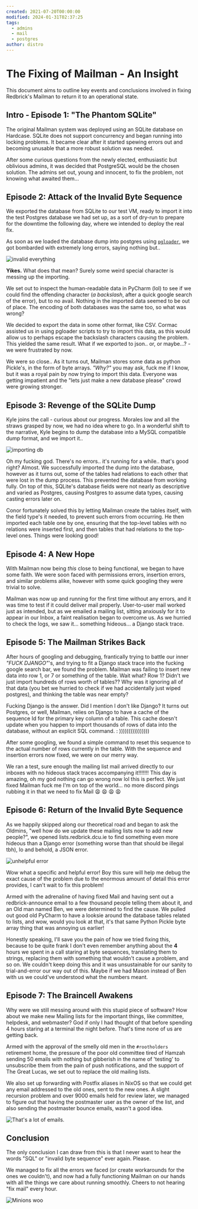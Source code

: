 ```yaml
---
created: 2021-07-20T00:00:00
modified: 2024-01-31T02:37:25
tags:
  - admins
  - mail
  - postgres
author: distro
---
```


# The Fixing of Mailman - An Insight

This document aims to outline key events and conclusions involved in fixing Redbrick's Mailman to return it to an operational state.

## Intro - Episode 1: "The Phantom SQLite"

The original Mailman system was deployed using an SQLite database on Hardcase. SQLite does not support concurrency and began running into locking problems. It became clear after it started spewing errors out and becoming unusable that a more robust solution was needed.

After some curious questions from the newly elected, enthusiastic but oblivious admins, it was decided that PostgreSQL would be the chosen solution. The admins set out, young and innocent, to fix the problem, not knowing what awaited them…

## Episode 2: Attack of the Invalid Byte Sequence

We exported the database from SQLite to our test VM, ready to import it into the test Postgres database we had set up, as a sort of dry-run to prepare for the downtime the following day, where we intended to deploy the real fix.

As soon as we loaded the database dump into postgres using [`pgloader`](https://github.com/dimitri/pgloader), we got bombarded with extremely long errors, saying nothing but..

![invalid everything](https://i.imgur.com/NCDRTq2.png)

**Yikes.** What does that mean? Surely some weird special character is messing up the importing.

We set out to inspect the human-readable data in PyCharm (lol) to see if we could find the offending character (*a backslash*, after a quick google search of the error), but to no avail. Nothing in the imported data seemed to be out of place. The encoding of both databases was the same too, so what was wrong?

We decided to export the data in some other format, like CSV. Cormac assisted us in using pgloader scripts to try to import this data, as this would allow us to perhaps escape the backslash characters causing the problem. This yielded the same result. What if we exported to json.. or, or maybe…? - we were frustrated by now.

We were so close.. As it turns out, Mailman stores some data as python Pickle's, in the form of byte arrays. *"Why?"* you may ask, fuck me if I know, but it was a royal pain by now trying to import this data. Everyone was getting impatient and the "lets just make a new database please" crowd were growing stronger. 

## Episode 3: Revenge of the SQLite Dump

Kyle joins the call - curious about our progress. Morales low and all the straws grasped by now, we had no idea where to go. In a wonderful shift to the narrative, Kyle begins to dump the database into a MySQL compatible dump format, and we import it..

![importing db](https://i.imgur.com/LmeTLpt.gif)

Oh my fucking god. There's no errors.. it's running for a while.. that's good right? Almost. We successfully imported the dump into the database, however as it turns out, some of the tables had relations to each other that were lost in the dump process. This prevented the database from working fully. On top of this, SQLite's database fields were not nearly as descriptive and varied as Postgres, causing Postgres to assume data types, causing casting errors later on.

Conor fortunately solved this by letting Mailman create the tables itself, with the field type's it needed, to prevent such errors from occurring. He then imported each table one by one, ensuring that the top-level tables with no relations were inserted first, and then tables that had relations to the top-level ones. Things were looking good!

## Episode 4: A New Hope

With Mailman now being *this* close to being functional, we began to have some faith. We were soon faced with permissions errors, insertion errors, and similar problems alike, however with some quick googling they were trivial to solve.

Mailman was now up and running for the first time without any errors, and it was time to test if it could deliver mail properly. User-to-user mail worked just as intended, but as we emailed a mailing list, sitting anxiously for it to appear in our Inbox, a faint realisation began to overcome us. As we hurried to check the logs, we saw it… something hideous… a Django stack trace.

## Episode 5: The Mailman Strikes Back

After hours of googling and debugging, frantically trying to battle our inner *"FUCK DJANGO"*'s, and trying to fit a Django stack trace into the fucking google search bar, we found the problem. Mailman was failing to insert new data into row 1, or 7 or something of the table. Wait what? Row 1? Didn't we just import hundreds of rows worth of tables?? Why was it ignoring all of that data (you bet we hurried to check if we had accidentally just wiped postgres), and thinking the table was near empty?

Fucking Django is the answer. Did I mention I don't like Django? It turns out Postgres, or well, Mailman, relies on Django to have a cache of the sequence Id for the primary key column of a table. This cache doesn't update when you happen to import thousands of rows of data into the database, without an explicit SQL command. : ))))))))))))))))

After some googling, we found a simple command to reset this sequence to the actual number of rows currently in the table. With the sequence and insertion errors now fixed, we were on our merry way.

We ran a test, sure enough the mailing list mail arrived directly to our inboxes with no hideous stack traces accompanying it!!!!!!! This day is amazing, oh my god nothing can go wrong now lol this is perfect. We just fixed Mailman fuck me I'm on top of the world… no more discord pings rubbing it in that we need to fix Mail :weary: :weary: :weary: :weary:

## Episode 6: Return of the Invalid Byte Sequence

As we happily skipped along our theoretical road and began to ask the Oldmins, "well how do we update these mailing lists now to add new people?", we opened lists.redbrick.dcu.ie to find something even more hideous than a Django error (something worse than that should be illegal tbh), lo and behold, a JSON error.

![unhelpful error](https://i.imgur.com/OtUIxJK.png)

Wow what a specific and helpful error! Boy this sure will help me debug the exact cause  of the problem due to the enormous amount of detail this error provides, I can't wait to fix this problem!

Armed with the adrenaline of having fixed Mail and having sent out a redbrick-announce email to a few thousand people telling them about it, and an Old man named Ben, we were determined to find the cause. We pulled out good old PyCharm to have a looksie around the database tables related to lists, and wow, would you look at that, it's that same Python Pickle byte array thing that was annoying us earlier!

Honestly speaking, I'll save you the pain of how we tried fixing this, because to be quite frank I don't even remember anything about the **4** hours we spent in a call staring at byte sequences, translating them to strings, replacing them with something that wouldn't cause a problem, and so on. We couldn't keep doing this and it was unsustainable for our sanity to trial-and-error our way out of this. Maybe if we had Mason instead of Ben with us we could've understood what the numbers meant.

## Episode 7: The Braincell Awakens

Why were we still messing around with this stupid piece of software? How about we make new Mailing lists for the important things, like committee, helpdesk, and webmaster? God if only I had thought of that before spending 4 hours staring at a terminal the night before. That's time none of us are getting back.

Armed with the approval of the smelly old men in the `#rootholders` retirement home, the pressure of the poor old committee tired of Hamzah sending 50 emails with nothing but gibberish in the name of 'testing' to unsubscribe them from the pain of push notifications, and the support of The Great Lucas, we set out to replace the old mailing lists.

We also set up forwarding with Postfix aliases in NixOS so that we could get any email addressed to the old ones, sent to the new ones. A slight recursion problem and over 9000 emails held for review later, we managed to figure out that having the postmaster user as the owner of the list, and also sending the postmaster bounce emails, wasn't a good idea.

![That's a lot of emails.](https://i.imgur.com/W3IbIVF.png)

## Conclusion

The only conclusion I can draw from this is that I never want to hear the words "SQL" or "invalid byte sequence" ever again. Please.

We managed to fix all the errors we faced (or create workarounds for the ones we couldn't), and now had a fully functioning Mailman on our hands with all the things we care about running smoothly. Cheers to not hearing "fix mail" every hour.

![Minions woo](https://i.imgur.com/dtPFEAE.gif)
